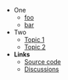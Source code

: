 - One
  - [foo](foo.md)
  - [bar](bar.md)
- Two
  - [Topic 1](sometopic/foo.md)
  - [Topic 2](sometopic/bar.md)
- **Links**
  - [Source code](https://github.com/jeelabs/monty)
  - [Discussions](https://github.com/jeelabs/monty/discussions)

